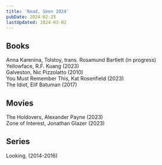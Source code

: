 ```yaml
---
title: 'Read, Seen 2024'
pubDate: 2024-02-25
lastUpdated: 2024-03-02
---
```

## Books
Anna Karenina, Tolstoy, trans. Rosamund Bartlett (in progress)<br />
Yellowface, R.F. Kuang (2023)<br />
Galveston, Nic Pizzolatto (2010)<br />
You Must Remember This, Kat Rosenfield (2023)<br />
The Idiot, Elif Batuman (2017)<br />

## Movies
The Holdovers, Alexander Payne (2023)<br />
Zone of Interest, Jonathan Glazer (2023)<br />

## Series
Looking, (2014-2016)
